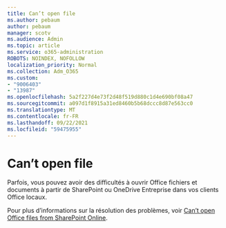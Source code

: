 ```yaml
---
title: Can’t open file
ms.author: pebaum
author: pebaum
manager: scotv
ms.audience: Admin
ms.topic: article
ms.service: o365-administration
ROBOTS: NOINDEX, NOFOLLOW
localization_priority: Normal
ms.collection: Adm_O365
ms.custom:
- "9006403"
- "13987"
ms.openlocfilehash: 5a2f227d4e73f2d48f519d880c1d4e690bf08a47
ms.sourcegitcommit: a097d1f8915a31ed8460b5b68dccc8d87e563cc0
ms.translationtype: MT
ms.contentlocale: fr-FR
ms.lasthandoff: 09/22/2021
ms.locfileid: "59475955"
---
```

# <a name="cant-open-file"></a>Can’t open file

Parfois, vous pouvez avoir des difficultés à ouvrir Office fichiers et documents à partir de SharePoint ou OneDrive Entreprise dans vos clients Office locaux. 

Pour plus d’informations sur la résolution des problèmes, voir [Can’t open Office files from SharePoint Online](https://docs.microsoft.com/sharepoint/troubleshoot/administration/cant-open-office-files).